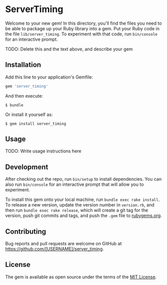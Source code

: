 # ServerTiming

Welcome to your new gem! In this directory, you'll find the files you need to be able to package up your Ruby library into a gem. Put your Ruby code in the file `lib/server_timing`. To experiment with that code, run `bin/console` for an interactive prompt.

TODO: Delete this and the text above, and describe your gem

## Installation

Add this line to your application's Gemfile:

```ruby
gem 'server_timing'
```

And then execute:

    $ bundle

Or install it yourself as:

    $ gem install server_timing

## Usage

TODO: Write usage instructions here

## Development

After checking out the repo, run `bin/setup` to install dependencies. You can also run `bin/console` for an interactive prompt that will allow you to experiment.

To install this gem onto your local machine, run `bundle exec rake install`. To release a new version, update the version number in `version.rb`, and then run `bundle exec rake release`, which will create a git tag for the version, push git commits and tags, and push the `.gem` file to [rubygems.org](https://rubygems.org).

## Contributing

Bug reports and pull requests are welcome on GitHub at https://github.com/[USERNAME]/server_timing.


## License

The gem is available as open source under the terms of the [MIT License](http://opensource.org/licenses/MIT).

